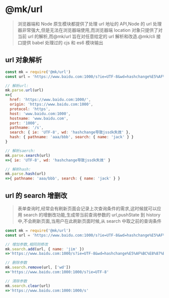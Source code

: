 # @mk/url

> 浏览器端和 Node 原生模块都提供了处理 url 地址的 API,Node 的 url 处理器非常强大,但是无法在浏览器端使用,而浏览器端 location 对象只提供了对当前 url 的解析,而@mk/url 旨在对任意给定的 url 解析和改造.
> ​ @mk/cli 接口提供 babel 处理过的 cjs 和 es6 模块输出

## url 对象解析

```javascript
const mk = require('@mk/url')
const url = 'https://www.baidu.com:1000/s?ie=UTF-8&wd=hashchange%E5%AF%BC%E8%87%B4jssdk%E5%A4%B1%E6%95%88#aaa/bbb?name=jack'

// 解析url:
mk.parse.url(url)
=>{
  href: 'https://www.baidu.com:1000/',
  origin: 'https://www.baidu.com:1000',
  protocol: 'https',
  host: 'www.baidu.com:1000',
  hostname: 'www.baidu.com',
  port: '1000',
  pathname: '/s',
  search: { ie: 'UTF-8', wd: 'hashchange导致jssdk失效' },
  hash: { pathname: 'aaa/bbb', search: { name: 'jack' } }
}

// 解析saerch:
mk.parse.search(url)
=>{ ie: 'UTF-8', wd: 'hashchange导致jssdk失效' }

// 解析hash:
mk.parse.hash(url)
=>{ pathname: 'aaa/bbb', search: { name: 'jack' } }
```

## url 的 search 增删改

> 表单查询时,经常会有刷新页面会记录上次查询条件的需求,这时候就可以应用 search 的增删改功能,生成带当前查询参数的 url,pushState 到 history 中,不会刷新页面,当用户在此刷新页面时候,从 search 中取之前的查询条件

```javascript
const mk = require('@mk/url')
const url = 'https://www.baidu.com:1000/s?ie=UTF-8&wd=hashchange%E5%AF%BC%E8%87%B4jssdk%E5%A4%B1%E6%95%88'

// 增加参数,相同则修改
mk.search.add(url, { name: 'jim' })
=>'https://www.baidu.com:1000/s?ie=UTF-8&wd=hashchange%E5%AF%BC%E8%87%B4jssdk%E5%A4%B1%E6%95%88&name=jim'

// 删除参数
mk.search.remove(url, ['wd'])
=>'https://www.baidu.com:1000:1000/s?ie=UTF-8'

// 清除参数
mk.search.clear(url)
=>'https://www.baidu.com:1000:1000/s'
```

